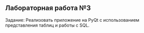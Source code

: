## Лабораторная работа №3

Задание: Реализовать приложение на PyQt с использованием представления таблиц и работы с SQL.
